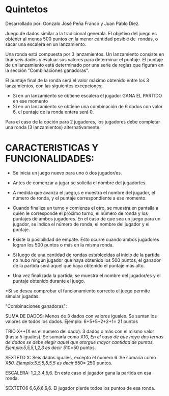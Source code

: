 # Quintetos
Desarrollado por:
Gonzalo José Peña Franco y Juan Pablo Diez.

Juego de dados similar a la tradicional generala.
El objetivo del juego es obtener al menos 500 puntos en la menor cantidad posible de  rondas, o sacar una escalera en un lanzamiento.

Una ronda está compuesta por 3 lanzamientos. 
Un lanzamiento consiste en tirar seis dados y evaluar sus valores para determinar el puntaje.
El puntaje de un lanzamiento está determinado por una serie de reglas que figuran en la sección "Combinaciones ganadoras".

El puntaje final de la ronda será el valor máximo obtenido entre los 3 lanzamientos, con las siguientes excepciones:

- Si en un lanzamiento se obtiene escalera el jugador GANA EL PARTIDO en ese momento
- Si en un lanzamiento se obtiene una combinación de 6 dados con valor 6, el puntaje de la ronda entera será 0.

Para el caso de la opción para 2 jugadores, los jugadores debe completar una ronda (3 lanzamientos) alternativamente.

# CARACTERISTICAS Y FUNCIONALIDADES:

* Se inicia un juego nuevo para uno ó dos jugador/es.

* Antes de comenzar a jugar se solicita el nombre del jugador/es.

* A medida que avanza el juego,s e muestra el nombre del jugador, el número de ronda, y el puntaje correspondiente a ese momento.

* Cuando finaliza un turno y comienza el otro, se muestra en pantalla a quién le corresponde el próximo turno, el número de ronda y los puntajes de ambos jugadores. En el caso de que sea un juego para un jugador, se indica el número de ronda, el nombre del jugador y el puntaje.

* Existe la posibilidad de empate. Esto ocurre cuando ambos jugadores logran los 500 puntos o más en la misma ronda.

* Si luego de una cantidad de rondas establecidas al inicio de la partida no hubo ningún jugador que haya obtenido los 500 puntos, el ganador de la partida será aquel que haya obtenido el puntaje más alto.


* Una vez finalizada la partida, se muestra el nombre del jugador/es y el puntaje obtenido durante el juego.

*Si se desea comprobar el funcionamiento correcto el juego permite simular jugadas. 


"Combinaciones ganadoras":

SUMA DE DADOS: Menos de 3 dados con valores iguales. Se suman los valores de todos los dados.
Ejemplo: 6+5+5+2+2+1= 21 puntos

TRIO X++(X es el numero del dado): 3 dados o más con el mismo valor (hasta 5 iguales). Se sumaría como X*10,
En el caso de que haya dos ternas de dados se debe elegir aquel que otorgue mayor cantidad de puntos.
Ejemplo:5,5,5,1,2,3 es decir 5*10=50 puntos.

SEXTETO X: Seis dados iguales, excepto el numero 6. Se sumaría como X*50.
Ejemplo:5,5,5,5,5,5 es decir 5*50= 250 puntos.

ESCALERA: 1,2,3,4,5,6. En este caso el jugador gana la partida en esa ronda.

SEXTETO6 6,6,6,6,6,6. El jugador pierde todos los puntos de esa ronda.
